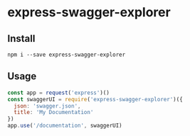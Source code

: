 # express-swagger-explorer

## Install

```
npm i --save express-swagger-explorer
```

## Usage

```js
const app = request('express')()
const swaggerUI = require('express-swagger-explorer')({
  json: 'swagger.json',
  title: 'My Documentation'
})
app.use('/documentation', swaggerUI)
```